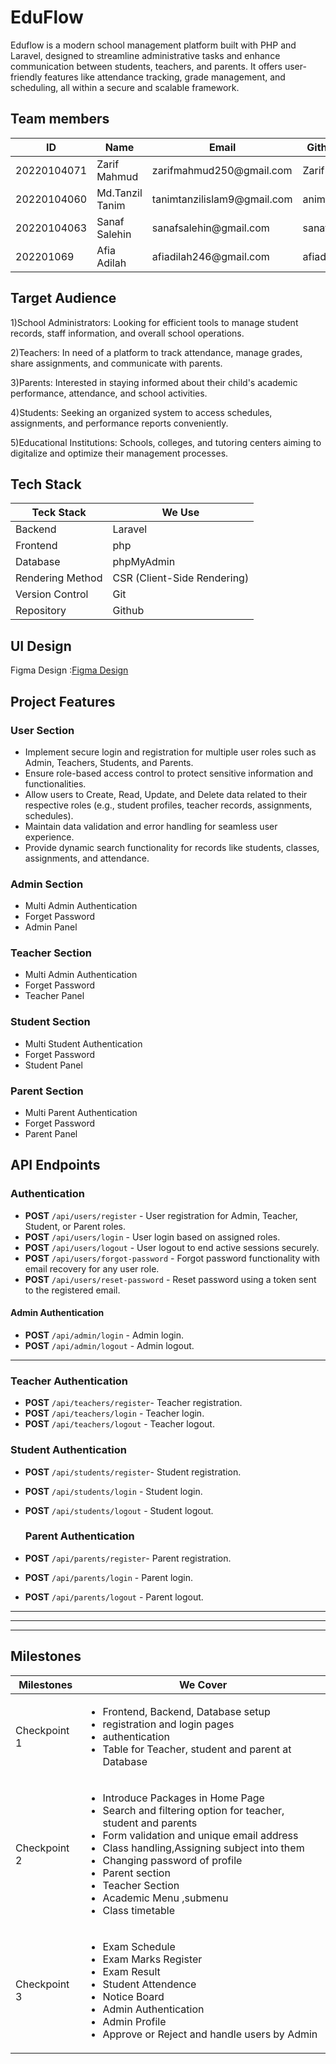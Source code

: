 # EduFlow
Eduflow is a modern school management platform built with PHP and Laravel, designed to streamline administrative tasks and enhance communication between students, teachers, and parents. It offers user-friendly features like attendance tracking, grade management, and scheduling, all within a secure and scalable framework.

  

## Team members
<table>
	 <thead> 
		 <tr> 
			 <th>ID</th> 
			 <th>Name</th> 
			 <th>Email</th>  
			 <th>Github Name</th>
			 <th>Role</th> 
		 </tr> 
	 </thead> 
	 <tbody> 
		 <tr> 
			 <td>20220104071</td> 
			 <td>Zarif Mahmud</td> 
			 <td>zarifmahmud250@gmail.com</td> 
			 <td>Zarif50</td>
			 <td>Lead (Frontend+Backend)</td> 
		 </tr> 
		 <tr> 
			 <td>20220104060</td> 
			 <td>Md.Tanzil Tanim</td> 
			 <td>tanimtanzilislam9@gmail.com</td>
			 <td>animtanzilislam</td>
			 <td> frontend+Backend</td>   
		 </tr> 
		 <tr> 
			 <td>20220104063</td> 
			 <td>Sanaf Salehin</td> 
			 <td>sanafsalehin@gmail.com</td>
			  <td>sanafsalehin</td> 
			 <td>Backend</td>   
		 </tr> 
		 <tr> 
			 <td>202201069</td> 
			 <td>Afia Adilah</td> 
			 <td>afiadilah246@gmail.com</td>
			  <td>afiadilah246</td> 
			 <td>Frontend</td>   
		 </tr> 
	 </tbody> 
 </table>

  

## Target Audience

  

1)School Administrators: Looking for efficient tools to manage student records, staff information, and overall school operations.

2)Teachers: In need of a platform to track attendance, manage grades, share assignments, and communicate with parents.

3)Parents: Interested in staying informed about their child's academic performance, attendance, and school activities.

4)Students: Seeking an organized system to access schedules, assignments, and performance reports conveniently.

5)Educational Institutions: Schools, colleges, and tutoring centers aiming to digitalize and optimize their management processes.






  
  

## Tech Stack
<table>
	 <thead> 
		 <tr> 
			 <th>Teck Stack</th> 
			 <th>We Use</th> 
		 </tr> 
	 </thead> 
	 <tbody> 
		 <tr> 
			 <td>Backend</td> 
			 <td>Laravel</td> 
		 </tr> 
		 <tr> 
			 <td>Frontend</td> 
			 <td>php</td>   
		 </tr> 
		 <tr> 
			 <td>Database</td> 
			 <td>phpMyAdmin</td>  
		 </tr>  
		 <tr> 
			 <td>Rendering Method</td> 
			 <td>CSR (Client-Side Rendering)</td> 
		 </tr> 
		  <tr> 
			 <td>Version Control</td> 
			 <td>Git</td> 
		 </tr> 
		  <tr> 
			 <td>Repository</td> 
			 <td>Github</td> 
		 </tr> 
	 </tbody> 
 </table>
  
## UI Design
Figma Design   :<a href="https://www.figma.com/design/698MIXaZPQRPmjMFVvdZzh/Untitled?m=auto&t=yKu9x5ELny2uWqwU-6">Figma Design</a>


## Project Features

### User Section
<ul>
	<li>Implement secure login and registration for multiple user roles such as Admin, Teachers, Students, and Parents.</li>
	<li>Ensure role-based access control to protect sensitive information and functionalities.</li>
	<li>Allow users to Create, Read, Update, and Delete data related to their respective roles (e.g., student profiles, teacher records, assignments, schedules).</li>
  <li>Maintain data validation and error handling for seamless user experience.</li>
  <li>Provide dynamic search functionality for records like students, classes, assignments, and attendance.</li>
</ul>



### Admin Section
<ul>
	<li>Multi Admin Authentication</li>
	<li>Forget Password</li>
	<li>Admin Panel</li>
</ul>

### Teacher Section
<ul>
	<li>Multi Admin Authentication</li>
	<li>Forget Password</li>
	<li>Teacher Panel</li>
</ul>

### Student Section
<ul>
	<li>Multi Student Authentication</li>
	<li>Forget Password</li>
	<li>Student Panel</li>
</ul>

### Parent Section
<ul>
	<li>Multi Parent Authentication</li>
	<li>Forget Password</li>
	<li>Parent Panel</li>
</ul>

##  API Endpoints
### **Authentication**



- **POST** `/api/users/register` - User registration for Admin, Teacher, Student, or Parent roles.
- **POST** `/api/users/login` - User login based on assigned roles.
- **POST** `/api/users/logout` - User logout to end active sessions securely.
- **POST** `/api/users/forgot-password` - Forgot password functionality with email recovery for any user role.
- **POST** `/api/users/reset-password` - Reset password using a token sent to the registered email.



#### Admin Authentication

- **POST** `/api/admin/login` - Admin login.
- **POST** `/api/admin/logout` - Admin logout.

----------
### Teacher Authentication
- **POST** `/api/teachers/register`- Teacher registration.
- **POST** `/api/teachers/login` - Teacher login.
- **POST** `/api/teachers/logout` - Teacher logout.

### Student Authentication
- **POST** `/api/students/register`- Student registration.
- **POST** `/api/students/login` - Student login.
- **POST** `/api/students/logout` - Student logout.

  ### Parent Authentication
- **POST** `/api/parents/register`- Parent registration.
- **POST** `/api/parents/login` - Parent login.
- **POST** `/api/parents/logout` - Parent logout.
----------


----------



----------


## Milestones
<table>
	 <thead> 
		 <tr> 
			 <th>Milestones</th> 
			 <th>We Cover</th> 
		 </tr> 
	 </thead> 
	 <tbody> 
		 <tr> 
			 <td>Checkpoint 1</td> 
			 <td>
				 <ul>
					 <li>Frontend, Backend, Database setup</li>
					<li>registration and login pages</li>
					<li>authentication</li>
					<li>Table for Teacher, student and parent at Database</li>
				</ul>
			</td>
		 </tr> 
		 <tr> 
			 <td>Checkpoint 2</td> 
			 <td>
				 <ul>
					 <li>Introduce Packages in Home Page</li>
					 <li>Search and filtering option for teacher, student and parents</li>
					 <li>Form validation and unique email address</li>
					 <li>Class handling,Assigning subject into them</li>
					  <li>Changing password of profile</li>
					  <li>Parent section</li>
					  <li>Teacher Section</li>
					  <li>Academic Menu ,submenu</li>
					  <li>Class timetable</li>
				 </ul>
			 </td>   
		 </tr> 
		 <tr> 
			 <td>Checkpoint 3</td> 
			 <td><ul>          				          
					  <li>Exam Schedule</li>
                                           <li>Exam Marks Register</li>
					    <li>Exam Result</li>
	                                    <li>Student Attendence</li>
				      <li>Notice Board</li>
				         <li>Admin Authentication</li>
					 <li>Admin Profile</li>
					 <li>Approve or Reject  and handle users by Admin</li>			
				 </ul>
				</td>  
		 </tr> 
	 </tbody> 
 </table>
 

 
